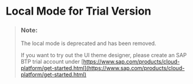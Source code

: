 <!-- loio8a685c38187947d5ad205e16b54a2045 -->

# Local Mode for Trial Version

> ### Note:  
> The local mode is deprecated and has been removed.
> 
> If you want to try out the UI theme designer, please create an SAP BTP trial account under [https://www.sap.com/products/cloud-platform/get-started.html](https://www.sap.com/products/cloud-platform/get-started.html)

